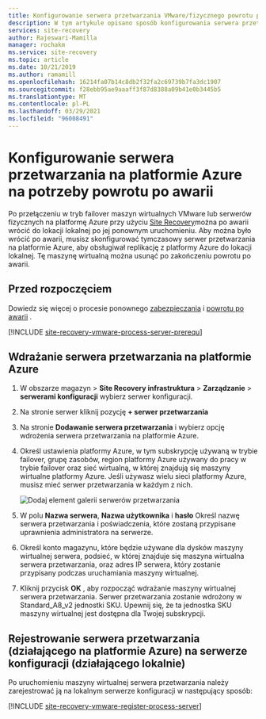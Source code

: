 ```yaml
---
title: Konfigurowanie serwera przetwarzania VMware/fizycznego powrotu po awarii w Azure Site Recovery
description: W tym artykule opisano sposób konfigurowania serwera przetwarzania na platformie Azure na potrzeby powrotu po awarii maszyn wirtualnych platformy Azure do programu VMware.
services: site-recovery
author: Rajeswari-Mamilla
manager: rochakm
ms.service: site-recovery
ms.topic: article
ms.date: 10/21/2019
ms.author: ramamill
ms.openlocfilehash: 16214fa07b14c8db2f32fa2c69739b7fa3dc1907
ms.sourcegitcommit: f28ebb95ae9aaaff3f87d8388a09b41e0b3445b5
ms.translationtype: MT
ms.contentlocale: pl-PL
ms.lasthandoff: 03/29/2021
ms.locfileid: "96008491"
---
```

# <a name="set-up-a-process-server-in-azure-for-failback"></a>Konfigurowanie serwera przetwarzania na platformie Azure na potrzeby powrotu po awarii

Po przełączeniu w tryb failover maszyn wirtualnych VMware lub serwerów fizycznych na platformę Azure przy użyciu [Site Recovery](site-recovery-overview.md)można po awarii wrócić do lokacji lokalnej po jej ponownym uruchomieniu. Aby można było wrócić po awarii, musisz skonfigurować tymczasowy serwer przetwarzania na platformie Azure, aby obsługiwał replikację z platformy Azure do lokacji lokalnej. Tę maszynę wirtualną można usunąć po zakończeniu powrotu po awarii.

## <a name="before-you-start"></a>Przed rozpoczęciem

Dowiedz się więcej o procesie ponownego [zabezpieczania](vmware-azure-reprotect.md) i [powrotu po awarii](vmware-azure-failback.md) .

[!INCLUDE [site-recovery-vmware-process-server-prerequ](../../includes/site-recovery-vmware-azure-process-server-prereq.md)]


## <a name="deploy-a-process-server-in-azure"></a>Wdrażanie serwera przetwarzania na platformie Azure

1. W obszarze magazyn > **Site Recovery infrastruktura** >  **Zarządzanie**  >  **serwerami konfiguracji** wybierz serwer konfiguracji.
2. Na stronie serwer kliknij pozycję **+ serwer przetwarzania**
3. Na stronie **Dodawanie serwera przetwarzania** i wybierz opcję wdrożenia serwera przetwarzania na platformie Azure.
4. Określ ustawienia platformy Azure, w tym subskrypcję używaną w trybie failover, grupę zasobów, region platformy Azure używany do pracy w trybie failover oraz sieć wirtualną, w której znajdują się maszyny wirtualne platformy Azure. Jeśli używasz wielu sieci platformy Azure, musisz mieć serwer przetwarzania w każdym z nich.

   ![Dodaj element galerii serwerów przetwarzania](./media/vmware-azure-set-up-process-server-azure/add-ps-page-1.png)

4. W polu **Nazwa serwera**, **Nazwa użytkownika** i **hasło** Określ nazwę serwera przetwarzania i poświadczenia, które zostaną przypisane uprawnienia administratora na serwerze.
5. Określ konto magazynu, które będzie używane dla dysków maszyny wirtualnej serwera, podsieć, w której znajduje się maszyna wirtualna serwera przetwarzania, oraz adres IP serwera, który zostanie przypisany podczas uruchamiania maszyny wirtualnej.
6. Kliknij przycisk **OK** , aby rozpocząć wdrażanie maszyny wirtualnej serwera przetwarzania. Serwer przetwarzania zostanie wdrożony w Standard_A8_v2 jednostki SKU. Upewnij się, że ta jednostka SKU maszyny wirtualnej jest dostępna dla Twojej subskrypcji.

>

## <a name="registering-the-process-server-running-in-azure-to-a-configuration-server-running-on-premises"></a>Rejestrowanie serwera przetwarzania (działającego na platformie Azure) na serwerze konfiguracji (działającego lokalnie)

Po uruchomieniu maszyny wirtualnej serwera przetwarzania należy zarejestrować ją na lokalnym serwerze konfiguracji w następujący sposób:

[!INCLUDE [site-recovery-vmware-register-process-server](../../includes/site-recovery-vmware-register-process-server.md)]


